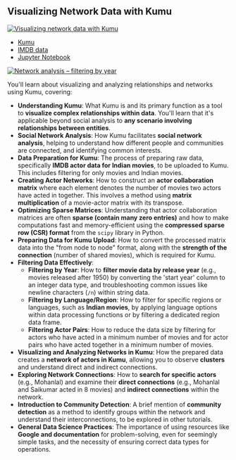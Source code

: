## Visualizing Network Data with Kumu

[![Visualizing network data with Kumu](https://i.ytimg.com/vi_webp/OndB17bigkc/sddefault.webp)](https://youtu.be/OndB17bigkc)

- [Kumu](https://kumu.io)
- [IMDB data](https://developer.imdb.com/non-commercial-datasets/)
- [Jupyter Notebook](https://colab.research.google.com/drive/1CHR68fw7lZC9H2JtVW4LXpUvNwfM_VE-?usp=sharing)

[![Network analysis – filtering by year](https://i.ytimg.com/vi_webp/oi4fDzqsCes/sddefault.webp)](https://youtu.be/oi4fDzqsCes)

You'll learn about visualizing and analyzing relationships and networks using Kumu, covering:

- **Understanding Kumu**: What Kumu is and its primary function as a tool to **visualize complex relationships within data**. You'll learn that it's applicable beyond social analysis to **any scenario involving relationships between entities**.
- **Social Network Analysis**: How Kumu facilitates **social network analysis**, helping to understand how different people and communities are connected, and identifying common interests.
- **Data Preparation for Kumu**: The process of preparing raw data, specifically **IMDB actor data for Indian movies**, to be uploaded to Kumu. This includes filtering for only movies and Indian movies.
- **Creating Actor Networks**: How to construct an **actor collaboration matrix** where each element denotes the number of movies two actors have acted in together. This involves a method using **matrix multiplication** of a movie-actor matrix with its transpose.
- **Optimizing Sparse Matrices**: Understanding that actor collaboration matrices are often **sparse (contain many zero entries)** and how to make computations fast and memory-efficient using the **compressed sparse row (CSR) format** from the `scipy` library in Python.
- **Preparing Data for Kumu Upload**: How to convert the processed matrix data into the "from node to node" format, along with the **strength of the connection** (number of shared movies), which is required for Kumu.
- **Filtering Data Effectively**:
  - **Filtering by Year**: How to **filter movie data by release year** (e.g., movies released after 1950) by converting the 'start year' column to an integer data type, and troubleshooting common issues like newline characters (`/n`) within string data.
  - **Filtering by Language/Region**: How to filter for specific regions or languages, such as **Indian movies**, by applying language options within data processing functions or by filtering a dedicated region data frame.
  - **Filtering Actor Pairs**: How to reduce the data size by filtering for actors who have acted in a minimum number of movies and for actor pairs who have acted together in a minimum number of movies.
- **Visualizing and Analyzing Networks in Kumu**: How the prepared data creates a **network of actors in Kumu**, allowing you to observe **clusters** and understand direct and indirect connections.
- **Exploring Network Connections**: How to **search for specific actors** (e.g., Mohanlal) and examine their **direct connections** (e.g., Mohanlal and Saikumar acted in 8 movies) and **indirect connections** within the network.
- **Introduction to Community Detection**: A brief mention of **community detection** as a method to identify groups within the network and understand their interconnections, to be explored in other tutorials.
- **General Data Science Practices**: The importance of using resources like **Google and documentation** for problem-solving, even for seemingly simple tasks, and the necessity of ensuring correct data types for operations.

